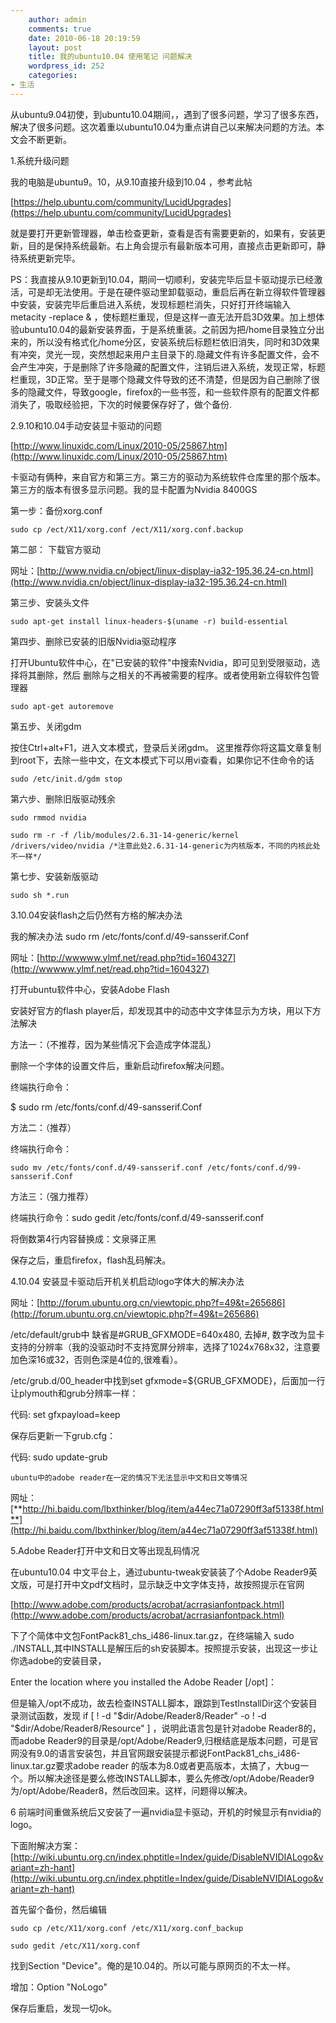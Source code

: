 ```yaml
---
    author: admin
    comments: true
    date: 2010-06-18 20:19:59
    layout: post
    title: 我的ubuntu10.04 使用笔记 问题解决
    wordpress_id: 252
    categories:
- 生活
---
```


从ubuntu9.04初使，到ubuntu10.04期间，，遇到了很多问题，学习了很多东西，解决了很多问题。这次着重以ubuntu10.04为重点讲自己以来解决问题的方法。本文会不断更新。

1.系统升级问题

我的电脑是ubuntu9。10，从9.10直接升级到10.04 ，参考此帖

[https://help.ubuntu.com/community/LucidUpgrades](https://help.ubuntu.com/community/LucidUpgrades)

就是要打开更新管理器，单击检查更新，查看是否有需要更新的，如果有，安装更新，目的是保持系统最新。右上角会提示有最新版本可用，直接点击更新即可，静待系统更新完毕。

PS：我直接从9.10更新到10.04，期间一切顺利，安装完毕后显卡驱动提示已经激活，可是却无法使用。于是在硬件驱动里卸载驱动，重启后再在新立得软件管理器中安装，安装完毕后重启进入系统，发现标题栏消失，只好打开终端输入 metacity -replace & ，使标题栏重现，但是这样一直无法开启3D效果。加上想体验ubuntu10.04的最新安装界面，于是系统重装。之前因为把/home目录独立分出来的，所以没有格式化/home分区，安装系统后标题栏依旧消失，同时和3D效果有冲突，灵光一现，突然想起来用户主目录下的.隐藏文件有许多配置文件，会不会产生冲突，于是删除了许多隐藏的配置文件，注销后进入系统，发现正常，标题栏重现，3D正常。至于是哪个隐藏文件导致的还不清楚，但是因为自己删除了很多的隐藏文件，导致google，firefox的一些书签，和一些软件原有的配置文件都消失了，吸取经验把，下次的时候要保存好了，做个备份.

2.9.10和10.04手动安装显卡驱动的问题

[http://www.linuxidc.com/Linux/2010-05/25867.htm](http://www.linuxidc.com/Linux/2010-05/25867.htm)

卡驱动有俩种，来自官方和第三方。第三方的驱动为系统软件仓库里的那个版本。第三方的版本有很多显示问题。我的显卡配置为Nvidia 8400GS

第一步：备份xorg.conf  

    sudo cp /ect/X11/xorg.conf /ect/X11/xorg.conf.backup

第二部： 下载官方驱动

网址：[http://www.nvidia.cn/object/linux-display-ia32-195.36.24-cn.html](http://www.nvidia.cn/object/linux-display-ia32-195.36.24-cn.html)

第三步、安装头文件  

    sudo apt-get install linux-headers-$(uname -r) build-essential

第四步、删除已安装的旧版Nvidia驱动程序  

打开Ubuntu软件中心，在"已安装的软件"中搜索Nvidia，即可见到受限驱动，选择将其删除，然后 删除与之相关的不再被需要的程序。或者使用新立得软件包管理器  

    sudo apt-get autoremove 

第五步、关闭gdm  

按住Ctrl+alt+F1，进入文本模式，登录后关闭gdm。 这里推荐你将这篇文章复制到root下，去除一些中文，在文本模式下可以用vi查看，如果你记不住命令的话  

    sudo /etc/init.d/gdm stop 

第六步、删除旧版驱动残余  

    sudo rmmod nvidia  

    sudo rm -r -f /lib/modules/2.6.31-14-generic/kernel /drivers/video/nvidia /*注意此处2.6.31-14-generic为内核版本，不同的内核此处不一样*/ 

第七步、安装新版驱动  

    sudo sh *.run

3.10.04安装flash之后仍然有方格的解决办法

我的解决办法 sudo rm /etc/fonts/conf.d/49-sansserif.Conf

网址：[http://wwwww.ylmf.net/read.php?tid=1604327](http://wwwww.ylmf.net/read.php?tid=1604327)

打开ubuntu软件中心，安装Adobe Flash  

安装好官方的flash player后，却发现其中的动态中文字体显示为方块，用以下方法解决  

方法一：（不推荐，因为某些情况下会造成字体混乱）  

删除一个字体的设置文件后，重新启动firefox解决问题。  

终端执行命令：  

$ sudo rm /etc/fonts/conf.d/49-sansserif.Conf  

方法二：（推荐）  

终端执行命令：  

    sudo mv /etc/fonts/conf.d/49-sansserif.conf /etc/fonts/conf.d/99-sansserif.Conf  

方法三：（强力推荐）  

终端执行命令：sudo gedit /etc/fonts/conf.d/49-sansserif.conf  

将倒数第4行内容替换成：<string>文泉驿正黑</string>  

保存之后，重启firefox，flash乱码解决。

4.10.04 安装显卡驱动后开机关机启动logo字体大的解决办法

网址：[http://forum.ubuntu.org.cn/viewtopic.php?f=49&t=265686](http://forum.ubuntu.org.cn/viewtopic.php?f=49&t=265686)

/etc/default/grub中 缺省是#GRUB_GFXMODE=640x480, 去掉#, 数字改为显卡支持的分辨率（我的没驱动时不支持宽屏分辨率，选择了1024x768x32，注意要加色深16或32，否则色深是4位的,很难看）。  

/etc/grub.d/00_header中找到set gfxmode=${GRUB_GFXMODE}，后面加一行让plymouth和grub分辨率一样：

代码: set gfxpayload=keep

保存后更新一下grub.cfg：

代码: sudo update-grub

    ubuntu中的adobe reader在一定的情况下无法显示中文和日文等情况

网址：[**http://hi.baidu.com/lbxthinker/blog/item/a44ec71a07290ff3af51338f.html**](http://hi.baidu.com/lbxthinker/blog/item/a44ec71a07290ff3af51338f.html)

5.Adobe Reader打开中文和日文等出现乱码情况

在ubuntu10.04 中文平台上，通过ubuntu-tweak安装装了个Adobe Reader9英文版，可是打开中文pdf文档时，显示缺乏中文字体支持，故按照提示在官网

[http://www.adobe.com/products/acrobat/acrrasianfontpack.html](http://www.adobe.com/products/acrobat/acrrasianfontpack.html)

下了个简体中文包FontPack81_chs_i486-linux.tar.gz，在终端输入 sudo ./INSTALL,其中INSTALL是解压后的sh安装脚本。按照提示安装，出现这一步让你选adobe的安装目录，  

Enter the location where you installed the Adobe Reader [/opt]：  

但是输入/opt不成功，故去检查INSTALL脚本，跟踪到TestInstallDir这个安装目录测试函数，发现 if [ ! -d "$dir/Adobe/Reader8/Reader" -o ! -d "$dir/Adobe/Reader8/Resource" ] ，说明此语言包是针对adobe Reader8的，而adobe Reader9的目录是/opt/Adobe/Reader9,归根结底是版本问题，可是官网没有9.0的语言安装包，并且官网跟安装提示都说FontPack81_chs_i486-linux.tar.gz要求adobe reader 的版本为8.0或者更高版本，太搞了，大bug一个。所以解决途径是要么修改INSTALL脚本，要么先修改/opt/Adobe/Reader9为/opt/Adobe/Reader8，然后改回来。这样，问题得以解决。

6  前端时间重做系统后又安装了一遍nvidia显卡驱动，开机的时候显示有nvidia的logo。

下面附解决方案：[http://wiki.ubuntu.org.cn/index.phptitle=Index/guide/DisableNVIDIALogo&variant=zh-hant](http://wiki.ubuntu.org.cn/index.phptitle=Index/guide/DisableNVIDIALogo&variant=zh-hant)

首先留个备份，然后编辑

    sudo cp /etc/X11/xorg.conf /etc/X11/xorg.conf_backup

    sudo gedit /etc/X11/xorg.conf
找到Section "Device"。俺的是10.04的。所以可能与原网页的不太一样。 

增加：Option "NoLogo"

保存后重启，发现一切ok。

